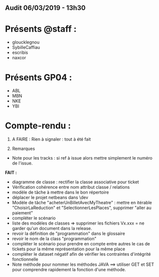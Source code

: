 ## Audit 06/03/2019 - 13h30

# Présents @staff :
* gloucklegnou
* SybilleCaffiau
* escribis
* naxcor

# Présents GP04 :
* ABL
* MBN
* NKE
* YBI

# Compte-rendu :
1. A FAIRE :
Rien à signaler : tout à été fait

2. Remarques
* Note pour les tracks : si ref à issue alors mettre simplement le numéro de l'issue.

**FAIT :**

* diagramme de classe : rectifier la classe associative pour ticket
* Vérification cohérence entre nom attribut classe / relations
* modèle de tâche à mettre dans le bon répertoire
* déplacer le projet netbeans dans \dev
* Modèle de tâche "acheterUnBilletAvecMyTheatre" : mettre en itérable "ChoisirLaReduction" et "SelectionnerLesPlaces", supprimer "aller au paiement"
* compléter le scénario
* liste des modèles de classes => supprimer les fichiers Vx.xxx = ne garder qu'un document dans la release.
* revoir la définition de "programmation" dans le glossaire
* revoir le nom de la class "programmation"
* compléter le scénario pour prendre en compte entre autres le cas de tickets pour la même représentation pour la même place
* compléter le dataset négatif afin de vérifier les contraintes d'intégrité fonctionnelle
* Note méthode pour nommer les méthodes JAVA ==> utiliser GET et SET pour comprendre rapidement la fonction d'une méthode.
